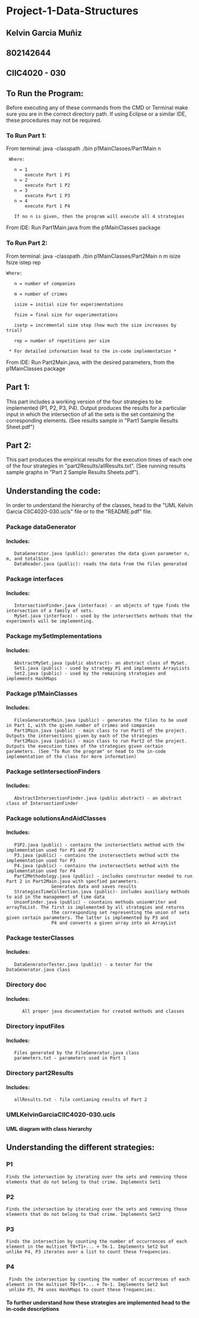 # Project-1-Data-Structures
## Kelvin Garcia Muñiz
## 802142644
## CIIC4020 - 030

## To Run the Program:
Before executing any of these commands from the CMD or Terminal make sure you are in the correct directory path. If using Eclipse or a 
similar IDE, these procedures may not be required.
### To Run Part 1:
From terminal: java -classpath ./bin  p1MainClasses/Part1Main n
     
     Where:
     
       n = 1
           execute Part 1 P1
       n = 2
           execute Part 1 P2
       n = 3
           execute Part 1 P3
       n = 4
           execute Part 1 P4
           
       If no n is given, then the program will execute all 4 strategies

From IDE: Run Part1Main.java from the p1MainClasses package
### To Run Part 2:
From terminal: java -classpath ./bin  p1MainClasses/Part2Main  n  m  isize  fsize  istep  rep

    Where:
    
       n = number of companies
       
       m = number of crimes
       
       isize = initial size for experimentations
       
       fsize = final size for experimentations
       
       isetp = incremental size step (how much the size increases by trial)
       
       rep = number of repetitions per size
       
     * For detailed information head to the in-code implementation *
From IDE: Run Part2Main.java, with the desired parameters, from the p1MainClasses package
## Part 1:
This part includes a working version of the four strategies to be implemented (P1, P2, P3, P4). 
Output produces the results for a particular input in which the intersection of all the sets is the set containing the corresponding
elements. (See results sample in "Part1 Sample Results Sheet.pdf")
## Part 2:
This part produces the empirical results for the execution times of each one of the four strategies in "part2Results/allResults.txt". (See running results sample graphs in "Part 2 Sample Results Sheets.pdf").
## Understanding the code:
In order to understand the hierarchy of the classes, head to the "UML Kelvin Garcia CIIC4020-030.ucls" file or to the "README.pdf" file.
  ### Package dataGenerator
   #### Includes:
       DataGenerator.java (public): generates the data given parameter n, m, and totalSize
       DataReader.java (public): reads the data from the files generated
  ### Package interfaces
   #### Includes:
       IntersectionFinder.java (interface) - an objects of type finds the intersection of a family of sets.
       MySet.java (interface) - used by the intersectSets methods that the experiments will be implementing.
  ### Package mySetImplementations
   #### Includes: 
       AbstractMySet.java (public abstract)- an abstract class of MySet.
       Set1.java (public) - used by strategy P1 and implements ArrayLists
       Set2.java (public) - used by the remaining strategies and implements HashMaps
  ### Package p1MainClasses
   #### Includes: 
       FilesGeneratorMain.java (public) - generates the files to be used in Part 1, with the given number of crimes and companies
       Part1Main.java (public) - main class to run Part1 of the project. Outputs the intersections given by each of the strategies
       Part2Main.java (public) - main class to run Part2 of the project. Outputs the execution times of the strategies given certain parameters. (See "To Run the program" or head to the in-code implementation of the class for more information)
  ### Package setIntersectionFinders
   #### Includes:
       AbstractIntersectionFinder.java (public abstract) - an abstract class of IntersectionFinder
  ### Package solutionsAndAidClasses
   #### Includes:
       P1P2.java (public) - contains the instersectSets method with the implementation used for P1 and P2
       P3.java (public) - contains the instersectSets method with the implementation used for P3
       P4.java (public) - contains the instersectSets method with the implementation used for P4
       Part2Methodology.java (public) - includes constructor needed to run Part 2 in Part2Main.java with specfied parameters. 
                     Generates data and saves results
       StrategiesTimeCollection.java (public)- includes auxiliary methods to aid in the management of time data
       UnionFinder.java (public) - countains methods unionWriter and arrayToList. The first is implemented by all strategies and returns 
                     the corresponding set representing the union of sets given certain parameters. The latter is implemented by P3 and 
                     P4 and converts a given array into an ArrayList
  ### Package testerClasses
   #### Includes: 
       DataGeneratorTester.java (public) - a tester for the DataGenerator.java class
  ### Directory doc
   #### Includes:
          All proper java documentation for created methods and classes 
  ### Directory inputFiles
   #### Includes: 
       Files generated by the FileGenerator.java class
       parameters.txt - parameters used in Part 1
  ### Directory part2Results
   #### Includes: 
       allResults.txt - file contianing results of Part 2
  ### UMLKelvinGarciaCIIC4020-030.ucls 
   #### UML diagram with class hierarchy 
## Understanding the different strategies:
### P1
    Finds the intersection by iterating over the sets and removing those elements that do not belong to that crime. Implements Set1
### P2
    Finds the intersection by iterating over the sets and removing those elements that do not belong to that crime. Implements Set2
### P3
    Finds the intersection by counting the number of occurrences of each element in the multiset T0+T1+... + Tm-1. Implements Set2 but
    unlike P4, P3 iterates over a list to count these frequencies.
### P4
     Finds the intersection by counting the number of occurrences of each element in the multiset T0+T1+... + Tm-1. Implements Set2 but
     unlike P3, P4 uses HashMaps to count these frequencies.
  #### To further understand how these strategies are implemented head to the in-code descriptions
